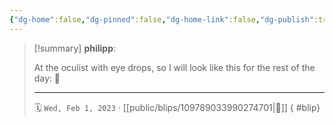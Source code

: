```yaml
---
{"dg-home":false,"dg-pinned":false,"dg-home-link":false,"dg-publish":true,"tags":["dgblip"],"disabled rules":["yaml-title","yaml-title-alias","file-name-heading"],"title":"philipp on mastodon @ 2023-02-01","created-date":"2023-02-01T10:35:11","id":109789033990274700,"updated-date":"2025-05-02T08:50:43","dg-path":"blips/109789033990274701.md","permalink":"/blips/109789033990274701/","dgPassFrontmatter":true}
---
```


> [!summary] **philipp**:
>
> At the oculist with eye drops, so I will look like this for the rest of the day: 🥺
> - - -
>
> 🗓️ `Wed, Feb 1, 2023` · [[public/blips/109789033990274701\|🔗]]
{ #blip}

